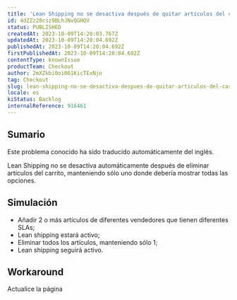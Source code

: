 ```yaml
---
title: 'Lean Shipping no se desactiva después de quitar artículos del carrito'
id: 4dZZz28csz9BLhJNvQGHQV
status: PUBLISHED
createdAt: 2023-10-09T14:20:03.767Z
updatedAt: 2023-10-09T14:20:04.692Z
publishedAt: 2023-10-09T14:20:04.692Z
firstPublishedAt: 2023-10-09T14:20:04.692Z
contentType: knownIssue
productTeam: Checkout
author: 2mXZkbi0oi061KicTExNjo
tag: Checkout
slug: lean-shipping-no-se-desactiva-despues-de-quitar-articulos-del-carrito
locale: es
kiStatus: Backlog
internalReference: 916461
---
```


## Sumario

<div class="alert alert-info">
  <p>Este problema conocido ha sido traducido automáticamente del inglés.</p>
</div>


Lean Shipping no se desactiva automáticamente después de eliminar artículos del carrito, manteniendo sólo uno donde debería mostrar todas las opciones.


##

## Simulación



- Añadir 2 o más artículos de diferentes vendedores que tienen diferentes SLAs;
- Lean shipping estará activo;
- Eliminar todos los artículos, manteniendo sólo 1;
- Lean shipping seguirá activo.



## Workaround


Actualice la página





